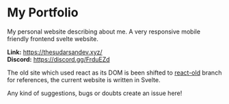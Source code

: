 # My Portfolio

My personal website describing about me. A very responsive mobile friendly frontend svelte website.

**Link:** https://thesudarsandev.xyz/<br/>
**Discord:** https://discord.gg/FrduEZd

The old site which used react as its DOM is been shifted to [react-old](https://github.com/scientific-dev/portfolio/tree/react-old) branch for references, the current website is written in Svelte.

Any kind of suggestions, bugs or doubts create an issue here!